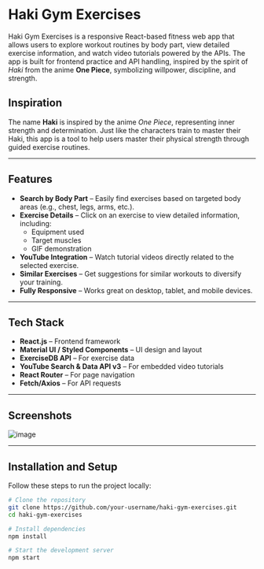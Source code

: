 # Haki Gym Exercises

Haki Gym Exercises is a responsive React-based fitness web app that allows users to explore workout routines by body part, view detailed exercise information, and watch video tutorials powered by the APIs. The app is built for frontend practice and API handling, inspired by the spirit of *Haki* from the anime **One Piece**, symbolizing willpower, discipline, and strength.

## Inspiration

The name **Haki** is inspired by the anime *One Piece*, representing inner strength and determination. Just like the characters train to master their Haki, this app is a tool to help users master their physical strength through guided exercise routines.

---

## Features

- **Search by Body Part** – Easily find exercises based on targeted body areas (e.g., chest, legs, arms, etc.).
- **Exercise Details** – Click on an exercise to view detailed information, including:
  - Equipment used
  - Target muscles
  - GIF demonstration
- **YouTube Integration** – Watch tutorial videos directly related to the selected exercise.
- **Similar Exercises** – Get suggestions for similar workouts to diversify your training.
- **Fully Responsive** – Works great on desktop, tablet, and mobile devices.

---

## Tech Stack

- **React.js** – Frontend framework
- **Material UI / Styled Components** – UI design and layout
- **ExerciseDB API** – For exercise data
- **YouTube Search & Data API v3** – For embedded video tutorials
- **React Router** – For page navigation
- **Fetch/Axios** – For API requests

---

## Screenshots

![image](https://github.com/user-attachments/assets/cde3da09-e388-4301-b3d5-11140dc78f96)

---

## Installation and Setup

Follow these steps to run the project locally:

```bash
# Clone the repository
git clone https://github.com/your-username/haki-gym-exercises.git
cd haki-gym-exercises

# Install dependencies
npm install

# Start the development server
npm start
